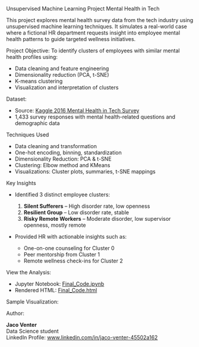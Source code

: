 Unsupervised Machine Learning Project
Mental Health in Tech 

This project explores mental health survey data from the tech industry using unsupervised machine learning techniques.
It simulates a real-world case where a fictional HR department requests insight into employee mental health patterns to guide targeted wellness initiatives.

Project Objective:
To identify clusters of employees with similar mental health profiles using:
- Data cleaning and feature engineering
- Dimensionality reduction (PCA, t-SNE)
- K-means clustering
- Visualization and interpretation of clusters

Dataset:
- Source: [Kaggle 2016 Mental Health in Tech Survey](https://www.kaggle.com/osmi/mental-health-in-tech-survey)
- 1,433 survey responses with mental health-related questions and demographic data

Techniques Used
- Data cleaning and transformation
- One-hot encoding, binning, standardization
- Dimensionality Reduction: PCA & t-SNE
- Clustering: Elbow method and KMeans
- Visualizations: Cluster plots, summaries, t-SNE mappings

Key Insights
- Identified 3 distinct employee clusters:
  1. **Silent Sufferers** – High disorder rate, low openness
  2. **Resilient Group** – Low disorder rate, stable
  3. **Risky Remote Workers** – Moderate disorder, low supervisor openness, mostly remote

- Provided HR with actionable insights such as:
  - One-on-one counseling for Cluster 0
  - Peer mentorship from Cluster 1
  - Remote wellness check-ins for Cluster 2
 
View the Analysis:
- Jupyter Notebook: [Final_Code.ipynb](https://github.com/Jacobventer/Mental-Health-in-Technology/blob/main/Final%20Code.ipynb)
- Rendered HTML: [Final_Code.html](file:///D:/Users/jacov/Desktop/Persoonlike%20OneDrive/OneDrive/IU%20Data%20Science/IU%20Data%20Science/ZZZ%20Done/ML%20Unsupervised%20Learning/Final%20Code.html)


Sample Visualization:


Author:

**Jaco Venter**  
Data Science student  
LinkedIn Profile: www.linkedin.com/in/jaco-venter-45502a162


